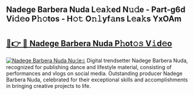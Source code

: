 ## Nadege Barbera Nuda L𝚎a𝚔ed N𝚞𝚍e - Part-g6d Vi𝚍𝚎o P𝚑𝚘tos - H𝚘𝚝 O𝚗𝚕yf𝚊ns L𝚎a𝚔s YxOAm

# <h2><a href="http://kfcqh6e.oniu.top/?m=Nadege+Barbera+Nuda">🔗👉 🔴 Nadege Barbera Nuda P𝚑ot𝚘𝚜 V𝚒d𝚎o</a></h2>

[![Nadege Barbera Nuda Nu𝚍e𝚜](https://i.imgur.com/0qMVB7G.gif)](http://kfcqh6e.oniu.top/?m=Nadege+Barbera+Nuda)
Digital trendsetter Nadege Barbera Nuda, recognized for publishing dance and lifestyle material, consisting of performances and vlogs on social media. Outstanding producer Nadege Barbera Nuda, celebrated for their exceptional skills and accomplishments in bringing creative projects to life.  
